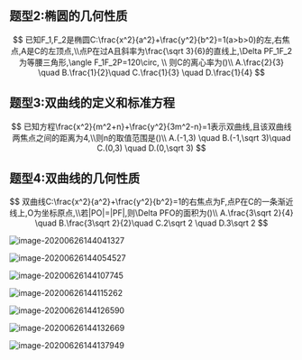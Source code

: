 ## 题型2:椭圆的几何性质

$$
已知F_1,F_2是椭圆C:\frac{x^2}{a^2}+\frac{y^2}{b^2}=1(a>b>0)的左,右焦点,A是C的左顶点,\\点P在过A且斜率为\frac{\sqrt 3}{6}的直线上,\Delta PF_1F_2为等腰三角形,\angle F_1F_2P=120\circ, \\
则C的离心率为()\\
A.\frac{2}{3} \quad B.\frac{1}{2}\quad C.\frac{1}{3} \quad D.\frac{1}{4}
$$

## 题型3:双曲线的定义和标准方程

$$
已知方程\frac{x^2}{m^2+n}+\frac{y^2}{3m^2-n}=1表示双曲线,且该双曲线两焦点之间的距离为4,\\则n的取值范围是()\\
A.(-1,3) \quad B.(-1,\sqrt 3)\quad C.(0,3) \quad D.(0,\sqrt 3)
$$

## 题型4:双曲线的几何性质

$$
双曲线C:\frac{x^2}{a^2}+\frac{y^2}{b^2}=1的右焦点为F,点P在C的一条渐近线上,O为坐标原点,\\若|PO|=|PF|,则\Delta PFO的面积为()\\
A.\frac{3\sqrt 2}{4} \quad B.\frac{3\sqrt 2}{2}\quad C.2\sqrt 2 \quad D.3\sqrt 2
$$

![image-20200626144041327](C:\Users\Foisca\AppData\Roaming\Typora\typora-user-images\image-20200626144041327.png)

![image-20200626144054527](C:\Users\Foisca\AppData\Roaming\Typora\typora-user-images\image-20200626144054527.png)

![image-20200626144107745](C:\Users\Foisca\AppData\Roaming\Typora\typora-user-images\image-20200626144107745.png)

![image-20200626144115262](C:\Users\Foisca\AppData\Roaming\Typora\typora-user-images\image-20200626144115262.png)

![image-20200626144126590](C:\Users\Foisca\AppData\Roaming\Typora\typora-user-images\image-20200626144126590.png)

![image-20200626144132669](C:\Users\Foisca\AppData\Roaming\Typora\typora-user-images\image-20200626144132669.png)

![image-20200626144137949](C:\Users\Foisca\AppData\Roaming\Typora\typora-user-images\image-20200626144137949.png)